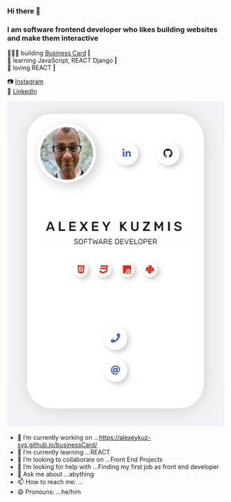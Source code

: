 ### Hi there 👋
### I am software frontend developer who likes building websites and make them interactive

👨🏼‍💻 building [Business Card](https://alexeykuz-sys.github.io/businessCard/)  **|**
<br>
🧠 learning JavaScript, REACT  Django **|**
<br>
💜 loving REACT **|**

📷 [Instagram](https://www.instagram.com/icmodels.uk/)
<br>
👔 [LinkedIn](https://www.linkedin.com/in/alexey-kuzmis-5464762/)

![](https://github.com/alexeykuz-sys/Alexey-Kuzmis/blob/main/business%20card.PNG)



- 🔭 I’m currently working on ...https://alexeykuz-sys.github.io/businessCard/
- 🌱 I’m currently learning ...REACT
- 👯 I’m looking to collaborate on ...Front End Projects
- 🤔 I’m looking for help with ...Finding my first job as front end developer
- 💬 Ask me about ...abything
- 📫 How to reach me: ...
- 😄 Pronouns: ...he/him

